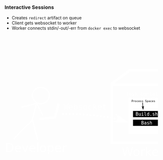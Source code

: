 ### Interactive Sessions

 * Creates `redirect` artifact on queue
 * Client gets websocket to worker
 * Worker connects stdin/-out/-err from `docker exec` to websocket

<center>
<svg
   xmlns:dc="http://purl.org/dc/elements/1.1/"
   xmlns:cc="http://creativecommons.org/ns#"
   xmlns:rdf="http://www.w3.org/1999/02/22-rdf-syntax-ns#"
   xmlns:svg="http://www.w3.org/2000/svg"
   xmlns="http://www.w3.org/2000/svg"
   xmlns:sodipodi="http://sodipodi.sourceforge.net/DTD/sodipodi-0.dtd"
   xmlns:inkscape="http://www.inkscape.org/namespaces/inkscape"
   width="600"
   height="500"
   id="svg3153"
   version="1.1"
   inkscape:version="0.48.3.1 r9886"
   sodipodi:docname="interactive.svg">
  <defs
     id="defs3155">
    <marker
       inkscape:stockid="Arrow1Mend"
       orient="auto"
       refY="0.0"
       refX="0.0"
       id="Arrow1Mend"
       style="overflow:visible;">
      <path
         id="path4048"
         d="M 0.0,0.0 L 5.0,-5.0 L -12.5,0.0 L 5.0,5.0 L 0.0,0.0 z "
         style="fill-rule:evenodd;stroke:#000000;stroke-width:1.0pt;"
         transform="scale(0.4) rotate(180) translate(10,0)" />
    </marker>
    <inkscape:perspective
       sodipodi:type="inkscape:persp3d"
       inkscape:vp_x="0 : 250 : 1"
       inkscape:vp_y="0 : 1000 : 0"
       inkscape:vp_z="600 : 250 : 1"
       inkscape:persp3d-origin="300 : 166.66667 : 1"
       id="perspective3161" />
  </defs>
  <sodipodi:namedview
     id="base"
     pagecolor="#333333"
     bordercolor="#666666"
     borderopacity="1.0"
     inkscape:pageopacity="0.66666667"
     inkscape:pageshadow="2"
     inkscape:zoom="1.4"
     inkscape:cx="416.09378"
     inkscape:cy="264.02126"
     inkscape:document-units="px"
     inkscape:current-layer="g6366"
     showgrid="false"
     showguides="true"
     inkscape:guide-bbox="true"
     inkscape:window-width="1920"
     inkscape:window-height="1025"
     inkscape:window-x="0"
     inkscape:window-y="27"
     inkscape:window-maximized="1" />
  <metadata
     id="metadata3158">
    <rdf:RDF>
      <cc:Work
         rdf:about="">
        <dc:format>image/svg+xml</dc:format>
        <dc:type
           rdf:resource="http://purl.org/dc/dcmitype/StillImage" />
        <dc:title></dc:title>
      </cc:Work>
    </rdf:RDF>
  </metadata>
  <g
     inkscape:label="Layer 1"
     inkscape:groupmode="layer"
     id="layer1"
     transform="translate(0,-552.36218)">
    <g
       id="g6092-3-6-3"
       transform="matrix(2.1930619,0,0,2.1930619,-64.695393,-1256.7208)">
      <g
         id="g5228-7-5-3"
         transform="translate(-36.25,12.75)">
        <path
           style="fill:none;stroke:#ffffff;stroke-width:2;stroke-linecap:butt;stroke-linejoin:miter;stroke-miterlimit:4;stroke-opacity:1;stroke-dasharray:none"
           id="path5220-9-0-0"
           transform="translate(0,702.36215)"
           d="m 79,266 28.5,-28.5 7.97789,29.77388"
           inkscape:connector-curvature="0" />
        <path
           style="fill:none;stroke:#ffffff;stroke-width:2;stroke-linecap:butt;stroke-linejoin:miter;stroke-miterlimit:4;stroke-opacity:1;stroke-dasharray:none"
           id="path5222-6-2-5"
           transform="translate(0,702.36215)"
           d="m 107,237.5 6.74343,-25.16682 -22.545109,6.04094"
           inkscape:connector-curvature="0" />
        <path
           style="fill:none;stroke:#ffffff;stroke-width:2;stroke-linecap:butt;stroke-linejoin:miter;stroke-miterlimit:4;stroke-opacity:1;stroke-dasharray:none"
           id="path5224-3-5-4"
           transform="translate(0,702.36215)"
           d="m 114,212.5 9,18"
           inkscape:connector-curvature="0" />
        <path
           style="color:#000000;fill:none;stroke:#ffffff;stroke-width:2;stroke-linecap:butt;stroke-linejoin:miter;stroke-miterlimit:4;stroke-opacity:1;stroke-dasharray:none;stroke-dashoffset:0;marker:none;visibility:visible;display:inline;overflow:visible;enable-background:accumulate"
           id="path5226-7-5-8"
           transform="translate(1.75,701.61215)"
           d="m 131,201.5 a 12.75,12.25 0 1 1 -25.5,0 12.75,12.25 0 1 1 25.5,0 z"
           inkscape:connector-curvature="0" />
      </g>
      <path
         style="fill:none;stroke:#ffffff;stroke-width:3.5;stroke-linecap:butt;stroke-linejoin:miter;stroke-miterlimit:4;stroke-opacity:1;stroke-dasharray:none"
         id="path6086-5-9-6"
         d="m 81.75,951.1122 23.25,-2.25005 5.5972,-20.88902"
         inkscape:connector-curvature="0" />
      <text
         style="font-size:18px;font-style:normal;font-variant:normal;font-weight:normal;font-stretch:normal;line-height:125%;letter-spacing:0px;word-spacing:0px;fill:#ffffff;fill-opacity:1;stroke:none;font-family:DejaVu Sans;-inkscape-font-specification:DejaVu Sans"
         xml:space="preserve"
         id="text6088-6-3-7"
         y="1000.3621"
         x="30"
         sodipodi:linespacing="125%"><tspan
           style="fill:#ffffff;fill-opacity:1"
           id="tspan6090-6-9-6"
           y="1000.3621"
           x="30">Developer</tspan></text>
    </g>
    <g
       style="fill:#ffffff;fill-opacity:1"
       id="g5342-5-7-6-8"
       transform="matrix(5.9949457,0,0,5.9949457,-373.98584,-4360.1621)">
      <path
         style="color:#000000;fill:none;stroke:#ffffff;stroke-width:1.36922801;stroke-linecap:butt;stroke-linejoin:miter;stroke-miterlimit:4;stroke-opacity:1;stroke-dasharray:none;stroke-dashoffset:0;marker:none;visibility:visible;display:inline;overflow:visible;enable-background:accumulate"
         id="rect5234-6-7-9-3-3"
         d="m 131.09203,838.77085 29.8198,0 0,29.81981 -7.50365,10 -32.31615,0 0,-32.31225 z m -10,8 31.8198,0 0,31.81981 -31.8198,0 z"
         inkscape:connector-curvature="0" />
      <path
         style="fill:#ffffff;fill-opacity:1;stroke:#ffffff;stroke-width:1.36922801;stroke-linecap:butt;stroke-linejoin:miter;stroke-miterlimit:4;stroke-opacity:1;stroke-dasharray:none"
         id="path5340-64-9-9-5"
         transform="translate(0,702.36215)"
         d="m 152.77926,144.62967 8.06544,-8.06543"
         inkscape:connector-curvature="0" />
    </g>
    <text
       style="font-size:21.9134655px;font-style:normal;font-variant:normal;font-weight:normal;font-stretch:normal;line-height:125%;letter-spacing:0px;word-spacing:0px;fill:#ffffff;fill-opacity:1;stroke:none;font-family:DejaVu Sans;-inkscape-font-specification:DejaVu Sans"
       xml:space="preserve"
       id="text6033-5-5"
       y="943.08832"
       x="423.76089"
       sodipodi:linespacing="125%"><tspan
         style="fill:#ffffff;fill-opacity:1"
         id="tspan6035-2-5"
         y="943.08832"
         x="423.76089" /></text>
    <g
       id="g6366"
       transform="translate(21.428571,-5.7142857)">
      <rect
         y="770.9516"
         x="392.16095"
         height="107.82101"
         width="107.82101"
         id="rect5349"
         style="color:#000000;fill:#ffffff;fill-opacity:1;fill-rule:nonzero;stroke:#ffffff;stroke-width:11.66770363;stroke-linecap:square;stroke-linejoin:miter;stroke-miterlimit:4;stroke-opacity:1;stroke-dasharray:none;stroke-dashoffset:0;marker:none;visibility:visible;display:inline;overflow:visible;enable-background:accumulate" />
      <text
         sodipodi:linespacing="125%"
         id="text5351"
         y="757.7193"
         x="377.14285"
         style="font-size:16px;font-style:normal;font-variant:normal;font-weight:normal;font-stretch:normal;line-height:125%;letter-spacing:0px;word-spacing:0px;fill:#ffffff;fill-opacity:1;stroke:none;font-family:Monospace;-inkscape-font-specification:Monospace"
         xml:space="preserve"><tspan
           y="757.7193"
           x="377.14285"
           id="tspan5353"
           sodipodi:role="line">Task Container</tspan></text>
      <g
         transform="matrix(0.94399641,0,0,0.94399641,84.639256,66.875285)"
         id="g5403">
        <rect
           style="color:#000000;fill:#000000;fill-opacity:1;fill-rule:nonzero;stroke:#000000;stroke-width:11.15219975;stroke-linecap:square;stroke-linejoin:miter;stroke-miterlimit:4;stroke-opacity:1;stroke-dasharray:none;stroke-dashoffset:0;marker:none;visibility:visible;display:inline;overflow:visible;enable-background:accumulate"
           id="rect5355-3"
           width="84.050804"
           height="10.479372"
           x="340.47461"
           y="791.05109" />
        <text
           xml:space="preserve"
           style="font-size:16px;font-style:normal;font-variant:normal;font-weight:normal;font-stretch:normal;line-height:125%;letter-spacing:0px;word-spacing:0px;fill:#ffffff;fill-opacity:1;stroke:none;font-family:Monospace;-inkscape-font-specification:Monospace"
           x="344.05859"
           y="802.14789"
           id="text5357-7"
           sodipodi:linespacing="125%"><tspan
             sodipodi:role="line"
             id="tspan5359-7"
             x="344.05859"
             y="802.14789">Build.sh</tspan></text>
        <rect
           style="color:#000000;fill:#000000;fill-opacity:1;fill-rule:nonzero;stroke:#000000;stroke-width:11.15219975;stroke-linecap:square;stroke-linejoin:miter;stroke-miterlimit:4;stroke-opacity:1;stroke-dasharray:none;stroke-dashoffset:0;marker:none;visibility:visible;display:inline;overflow:visible;enable-background:accumulate"
           id="rect5355-3-1"
           width="84.050804"
           height="10.479372"
           x="340.47461"
           y="821.4082" />
        <text
           xml:space="preserve"
           style="font-size:16px;font-style:normal;font-variant:normal;font-weight:normal;font-stretch:normal;line-height:125%;letter-spacing:0px;word-spacing:0px;fill:#ffffff;fill-opacity:1;stroke:none;font-family:Monospace;-inkscape-font-specification:Monospace"
           x="363.30859"
           y="833.2193"
           id="text5357"
           sodipodi:linespacing="125%"><tspan
             sodipodi:role="line"
             id="tspan5359"
             x="363.30859"
             y="833.2193">Bash</tspan></text>
      </g>
      <text
         sodipodi:linespacing="125%"
         id="text5411"
         y="778.77148"
         x="395.76126"
         style="font-size:9.28150368px;font-style:normal;font-variant:normal;font-weight:normal;font-stretch:normal;line-height:125%;letter-spacing:0px;word-spacing:0px;fill:#000000;fill-opacity:1;stroke:none;font-family:Monospace;-inkscape-font-specification:Monospace"
         xml:space="preserve"><tspan
           y="778.77148"
           x="395.76126"
           id="tspan5413"
           sodipodi:role="line">Process Spaces</tspan></text>
      <path
         sodipodi:nodetypes="cc"
         inkscape:connector-curvature="0"
         id="path5415"
         d="m 432.57928,796.20108 c 0.9592,-2.44961 -8.5078,-14.14969 -13.57898,-14.14969"
         style="fill:none;stroke:#000000;stroke-width:0;stroke-linecap:butt;stroke-linejoin:miter;stroke-miterlimit:4;stroke-opacity:1;stroke-dasharray:none;marker-end:none" />
      <g
         id="g6464">
        <path
           style="font-size:medium;font-style:normal;font-variant:normal;font-weight:normal;font-stretch:normal;text-indent:0;text-align:start;text-decoration:none;line-height:normal;letter-spacing:normal;word-spacing:normal;text-transform:none;direction:ltr;block-progression:tb;writing-mode:lr-tb;text-anchor:start;baseline-shift:baseline;color:#000000;fill:#000000;fill-opacity:1;stroke:none;stroke-width:1.56835783px;marker:none;visibility:visible;display:inline;overflow:visible;enable-background:accumulate;font-family:Sans;-inkscape-font-specification:Sans"
           d="m 432.96875,780.71875 -1.5625,0.125 1.65625,21.34375 1.5625,-0.125 -1.65625,-21.34375 z"
           id="path5781"
           inkscape:connector-curvature="0" />
        <path
           style="fill-rule:evenodd;stroke:#000000;stroke-width:0.62734313pt"
           d="m 433.34684,795.87415 -3.37013,-2.88448 3.9772,10.70273 2.2774,-11.18839 -2.88447,3.37014 z"
           id="path6470"
           inkscape:connector-curvature="0" />
      </g>
    </g>
    <g
       id="g6174">
      <g
         id="g6382">
        <path
           style="font-size:medium;font-style:normal;font-variant:normal;font-weight:normal;font-stretch:normal;text-indent:0;text-align:start;text-decoration:none;line-height:normal;letter-spacing:normal;word-spacing:normal;text-transform:none;direction:ltr;block-progression:tb;writing-mode:lr-tb;text-anchor:start;baseline-shift:baseline;color:#000000;fill:#ffffff;fill-opacity:1;stroke:none;stroke-width:5.69999981;marker:none;visibility:visible;display:inline;overflow:visible;enable-background:accumulate;font-family:Sans;-inkscape-font-specification:Sans"
           d="m 188.5625,809.51843 0.0312,5.6875 5.6875,0 -0.0312,-5.71875 z m 11.40625,5.65625 0.28125,0 0.0312,0 5.375,0.0625 0.0312,-5.71875 -5.375,-0.0312 -0.0312,0 -0.3125,0 z m 11.375,0.125 1.03125,0 0.0625,0 4.5625,0.0937 0.125,-5.6875 -4.625,-0.0937 -0.0312,0 -1.0625,-0.0312 z m 11.375,0.21875 2.21875,0.0625 0.0312,0 3.40625,0.125 0.1875,-5.71875 -3.4375,-0.0937 -0.0312,0 -2.25,-0.0625 z m 11.34375,0.375 3.78125,0.15625 0,-0.0312 1.875,0.0937 0.28125,-5.6875 -1.90625,-0.0937 -0.0312,0 -3.8125,-0.125 z m 11.34375,0.5 5.59375,0.28125 0.0312,0 0.0312,0 0.375,-5.6875 -0.0937,0 -0.0312,0 -5.625,-0.28125 z m 11.34375,0.65625 5.6875,0.34375 0.375,-5.6875 -5.6875,-0.34375 z m 11.34375,0.75 3.0625,0.21875 0.0312,0 2.5625,0.21875 0.46875,-5.6875 -2.59375,-0.21875 -0.0312,0 -3.0625,-0.21875 z m 11.3125,0.90625 5.375,0.5 0.0312,0 0.25,0.0312 0.5625,-5.6875 -0.28125,-0.0312 -0.0312,0 -5.375,-0.46875 z m 11.34375,1.0625 0.875,0.0937 4.75,0.5 0.625,-5.65625 -4.78125,-0.5 -0.0312,0 -0.875,-0.0937 z m 11.28125,1.25 3.28125,0.375 0.0312,0 2.3125,0.28125 0.71875,-5.65625 -2.375,-0.28125 -0.0312,0 -3.28125,-0.40625 z m 11.25,1.375 5.65625,0.75 0.75,-5.625 -5.65625,-0.78125 z m 11.28125,1.5625 1.21875,0.1875 0.0312,0 4.34375,0.6875 0.875,-5.65625 -4.375,-0.65625 -0.0312,0 -1.25,-0.1875 z m 11.1875,1.78125 3.5625,0.59375 0,-0.0312 2.03125,0.375 1,-5.625 -2.0625,-0.34375 -0.0312,0 -3.5625,-0.59375 z m 11.15625,1.9375 5.625,1.0625 1.0625,-5.59375 -5.625,-1.0625 z m 11.15625,2.1875 1.1875,0.25 0,-0.0312 4.34375,0.96875 1.21875,-5.5625 -4.40625,-0.96875 -0.0312,0 -1.1875,-0.25 z m 11.0625,2.4375 3.03125,0.6875 0.0312,0 2.4375,0.625 1.375,-5.5625 -2.46875,-0.59375 -0.0312,0 -0.0312,0 -3.0625,-0.71875 z m 11,2.6875 4.65625,1.21875 0.0312,0 0.78125,0.21875 1.53125,-5.5 -0.8125,-0.21875 -0.0312,0 -0.0312,0 -4.6875,-1.25 z m 10.90625,2.96875 5.46875,1.625 1.625,-5.46875 -5.46875,-1.625 z"
           id="path6182"
           inkscape:connector-curvature="0" />
        <path
           style="fill-rule:evenodd;stroke:#ffffff;stroke-width:2.27999991999999985pt;stroke-opacity:1;fill:#ffffff;fill-opacity:1"
           d="m 376.06497,830.30121 -14.248,7.54417 41.48821,0.83562 -34.78438,-22.62779 7.54417,14.248 z"
           id="path6388"
           inkscape:connector-curvature="0" />
      </g>
    </g>
    <text
       style="font-size:39.47511292px;font-style:normal;font-variant:normal;font-weight:normal;font-stretch:normal;line-height:125%;letter-spacing:0px;word-spacing:0px;fill:#ffffff;fill-opacity:1;stroke:none;font-family:DejaVu Sans;-inkscape-font-specification:DejaVu Sans"
       xml:space="preserve"
       id="text6088-6-3-7-6"
       y="950.39532"
       x="384.43738"
       sodipodi:linespacing="125%"><tspan
         style="fill:#ffffff;fill-opacity:1"
         id="tspan6090-6-9-6-9"
         y="950.39532"
         x="384.43738">Worker</tspan></text>
    <text
       xml:space="preserve"
       style="font-size:26.27815628px;font-style:normal;font-variant:normal;font-weight:normal;font-stretch:normal;line-height:125%;letter-spacing:0px;word-spacing:0px;fill:#ffffff;fill-opacity:1;stroke:none;font-family:Monospace;-inkscape-font-specification:Monospace"
       x="193.97408"
       y="798.06372"
       id="text6170"
       sodipodi:linespacing="125%"><tspan
         sodipodi:role="line"
         id="tspan6172"
         x="193.97408"
         y="798.06372">Websocket</tspan></text>
  </g>
</svg>
</center>